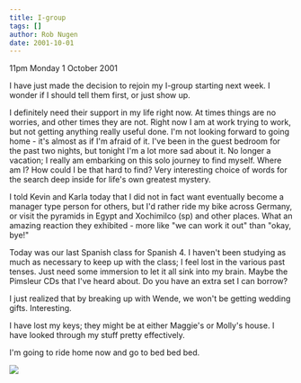 ```yaml
---
title: I-group
tags: []
author: Rob Nugen
date: 2001-10-01
---
```


<p class=date>11pm Monday 1 October 2001</p>

<p>I have just made the decision to rejoin my I-group
starting next week.  I wonder if I should tell them
first, or just show up.</p>

<p>I definitely need their support in my life right
now. At times things are no worries, and other times
they are not.  Right now I am at work trying to work,
but not getting anything really useful done.  I'm not
looking forward to going home - it's almost as if I'm
afraid of it.  I've been in the guest bedroom for the
past two nights, but tonight I'm a lot more sad about
it.  No longer a vacation; I really am embarking on
this solo journey to find myself.  Where am I?  How
could I be that hard to find?  Very interesting choice
of words for the search deep inside for life's own
greatest mystery.</p>

<p>I told Kevin and Karla today that I did not in fact
want eventually become a manager type person for
others, but I'd rather ride my bike across Germany, or
visit the pyramids in Egypt and Xochimilco (sp) and
other places.  What an amazing reaction they exhibited
- more like "we can work it out" than "okay, bye!"</p>

<p>Today was our last Spanish class for Spanish 4.  I
haven't been studying as much as necessary to keep up
with the class; I feel lost in the various past
tenses.  Just need some immersion to let it all sink
into my brain.  Maybe the Pimsleur CDs that I've heard
about.  Do you have an extra set I can borrow?</p>

<p>I just realized that by breaking up with Wende, we
won't be getting wedding gifts.  Interesting.</p>

<p>I have lost my keys; they might be at either
Maggie's or Molly's house.  I have looked through my
stuff pretty effectively.</p>

<p>I'm going to ride home now and go to bed bed
bed.</p>

<p><img src="/images/rob/wL-ROB.gif"/></p>

